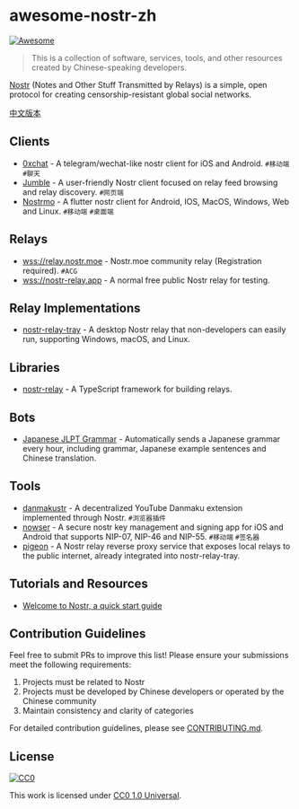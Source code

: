 # awesome-nostr-zh

[![Awesome](https://awesome.re/badge.svg)](https://awesome.re)

> This is a collection of software, services, tools, and other resources created by Chinese-speaking developers.

[Nostr](https://github.com/nostr-protocol/nostr) (Notes and Other Stuff Transmitted by Relays) is a simple, open protocol for creating censorship-resistant global social networks.

[中文版本](./README.md)

## Clients

- [0xchat](https://github.com/0xchat-app) - A telegram/wechat-like nostr client for iOS and Android. `#移动端` `#聊天`
- [Jumble](https://github.com/CodyTseng/jumble) - A user-friendly Nostr client focused on relay feed browsing and relay discovery. `#网页端`
- [Nostrmo](https://github.com/haorendashu/nostrmo) - A flutter nostr client for Android, IOS, MacOS, Windows, Web and Linux. `#移动端` `#桌面端`

## Relays

- [wss://relay.nostr.moe](https://relay.nostr.moe/) - Nostr.moe community relay (Registration required). `#ACG`
- [wss://nostr-relay.app](https://jumble.social/?r=nostr-relay.app) - A normal free public Nostr relay for testing.

## Relay Implementations

- [nostr-relay-tray](https://github.com/CodyTseng/nostr-relay-tray) - A desktop Nostr relay that non-developers can easily run, supporting Windows, macOS, and Linux.

## Libraries

- [nostr-relay](https://github.com/CodyTseng/nostr-relay) - A TypeScript framework for building relays.

## Bots

- [Japanese JLPT Grammar](https://jumble.social/users/npub1xr4jdgh7htsuraq8y34pufv3kc5mz2h9h0r9lv9a9t0xeuctvp6smrfyy8) - Automatically sends a Japanese grammar every hour, including grammar, Japanese example sentences and Chinese translation.

## Tools

- [danmakustr](https://github.com/CodyTseng/danmakustr) - A decentralized YouTube Danmaku extension implemented through Nostr. `#浏览器插件`
- [nowser](https://github.com/haorendashu/nowser) - A secure nostr key management and signing app for iOS and Android that supports NIP-07, NIP-46 and NIP-55. `#移动端` `#签名器`
- [pigeon](https://github.com/CodyTseng/pigeon) - A Nostr relay reverse proxy service that exposes local relays to the public internet, already integrated into nostr-relay-tray.

## Tutorials and Resources

- [Welcome to Nostr, a quick start guide](https://blog.cxplay.org/works/nostr-quick-start-guide/)

## Contribution Guidelines

Feel free to submit PRs to improve this list! Please ensure your submissions meet the following requirements:

1. Projects must be related to Nostr
2. Projects must be developed by Chinese developers or operated by the Chinese community
3. Maintain consistency and clarity of categories

For detailed contribution guidelines, please see [CONTRIBUTING.md](./CONTRIBUTING.md).

## License

[![CC0](https://i.creativecommons.org/p/zero/1.0/88x31.png)](https://creativecommons.org/publicdomain/zero/1.0/)

This work is licensed under [CC0 1.0 Universal](https://creativecommons.org/publicdomain/zero/1.0/).
